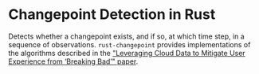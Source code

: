 # Changepoint Detection in Rust

Detects whether a changepoint exists, and if so, at which time step, in a sequence of
observations. `rust-changepoint` provides implementations of the algorithms described
in the ["Leveraging Cloud Data to Mitigate User Experience
from ‘Breaking Bad’" paper](https://courses.cit.cornell.edu/nj89/docs/edm.pdf).
